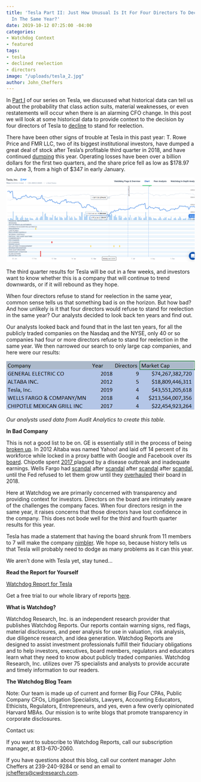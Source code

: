 ```yaml
---
title: 'Tesla Part II: Just How Unusual Is It For Four Directors To Decline Reelection
  In The Same Year?'
date: 2019-10-12 07:25:00 -04:00
categories:
- Watchdog Context
- featured
tags:
- tesla
- declined reelection
- directors
image: "/uploads/tesla_2.jpg"
author: John_Cheffers
---
```


In [Part I](https://blog.cwdresearch.com/posts/tesla-part-i-another-cfo-change-increases-the-probability-of-more-problems-at-tesla/) of our series on Tesla, we discussed what historical data can tell us about the probability that class action suits, material weaknesses, or even restatements will occur when there is an alarming CFO change.  In this post we will look at some historical data to provide context to the decision by four directors of Tesla to [decline](https://www.sec.gov/Archives/edgar/data/1318605/000156459019012122/tsla-8k_20190418.htm) to stand for reelection.

There have been other signs of trouble at Tesla in this past year: T. Rowe Price and FMR LLC, two of its biggest institutional investors, have dumped a great deal of stock after Tesla’s profitable third quarter in 2018, and have continued [dumping](https://wccftech.com/institutional-investors-dump-tesla-amid-cash-burn-and-cost-controls/) this year.  Operating losses have been over a billion dollars for the first two quarters, and the share price fell as low as $178.97 on June 3, from a high of $347 in early January.

![Teslapt2 Image 1.png](/uploads/Teslapt2%20Image%201.png)

The third quarter results for Tesla will be out in a few weeks, and investors want to know whether this is a company that will continue to trend downwards, or if it will rebound as they hope.

When four directors refuse to stand for reelection in the same year, common sense tells us that something bad is on the horizon.  But how bad? And how unlikely is it that four directors would refuse to stand for reelection in the same year?  Our analysts decided to look back ten years and find out.

Our analysts looked back and found that in the last ten years, for all the publicly traded companies on the Nasdaq and the NYSE, only 40 or so companies had four or more directors refuse to stand for reelection in the same year.  We then narrowed our search to only large cap companies, and here were our results:

![Teslapt2 image 2.png](/uploads/Teslapt2%20image%202.png)

*Our analysts used data from Audit Analytics to create this table.*

**In Bad Company**

This is not a good list to be on.  GE is essentially still in the process of being [broken up](https://www.fool.com/investing/2018/12/10/the-fall-of-a-blue-chip-general-electrics-horrible.aspx). In 2012 Altaba was named Yahoo! and laid off 14 percent of its workforce while locked in a proxy battle with Google and Facebook over its [board](https://www.reuters.com/article/yahoo-layoff/yahoo-lays-off-2000-employees-idUSL2E8F41UP20120404).  Chipotle spent [2017 ](https://www.fool.com/investing/2017/12/02/why-2017-was-a-year-to-forget-for-chipotle-mexican.aspx)plagued by a disease outbreak and inadequate earnings. Wells Fargo had [scandal](https://money.cnn.com/2016/09/08/investing/wells-fargo-created-phony-accounts-bank-fees/index.html?iid=EL) after [scandal](https://money.cnn.com/2017/01/23/investing/wells-fargo-retaliation-ethics-line/index.html?iid=EL) after [scandal](https://money.cnn.com/2017/11/14/investing/wells-fargo-repossess-cars-military/index.html?iid=EL) after [scandal](https://money.cnn.com/2018/04/20/news/companies/wells-fargo-regulators-auto-lending-fine/index.html?iid=EL), until the Fed refused to let them grow until they [overhauled](https://money.cnn.com/2018/02/02/news/companies/wells-fargo-federal-reserve/index.html?iid=EL) their board in 2018.

Here at Watchdog we are primarily concerned with transparency and providing context for investors.  Directors on the board are intimately aware of the challenges the company faces.   When four directors resign in the same year, it raises concerns that those directors have lost confidence in the company.  This does not bode well for the third and fourth quarter results for this year.

Tesla has made a statement that having the board shrunk from 11 members to 7 will make the company [nimbler](https://www.nytimes.com/2019/04/19/business/tesla-directors-resign.html).  We hope so, because history tells us that Tesla will probably need to dodge as many problems as it can this year.

We aren’t done with Tesla yet, stay tuned…

**Read the Report for Yourself**

[Watchdog Report for Tesla](/uploads/Watchdog%20Report%20for%20Tesla,%20Inc.%20-%20TSLA.pdf)

Get a free trial to our whole library of reports [here](https://www.cwdresearch.com/free-trial).

**What is Watchdog?**

Watchdog Research, Inc. is an independent research provider that publishes Watchdog Reports. Our reports contain warning signs, red flags, material disclosures, and peer analysis for use in valuation, risk analysis, due diligence research, and idea generation. Watchdog Reports are designed to assist investment professionals fulfill their fiduciary obligations and to help investors, executives, board members, regulators and educators learn what they need to know about publicly traded companies. Watchdog Research, Inc. utilizes over 75 specialists and analysts to provide accurate and timely information to our readers.

**The Watchdog Blog Team**

Note:  Our team is made up of current and former Big Four CPAs, Public Company CFOs, Litigation Specialists, Lawyers, Accounting Educators, Ethicists, Regulators,  Entrepreneurs, and yes, even a few overly opinionated Harvard MBAs.  Our mission is to write blogs that promote transparency in corporate disclosures.

Contact us:

If you want to subscribe to Watchdog Reports, call our subscription manager, at 813-670-2060.

If you have questions about this blog, call our content manager John Cheffers at 239-240-9284 or send an email to jcheffers@cwdresearch.com.
